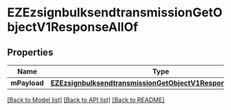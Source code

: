 # EZEzsignbulksendtransmissionGetObjectV1ResponseAllOf

## Properties
Name | Type | Description | Notes
------------ | ------------- | ------------- | -------------
**mPayload** | [**EZEzsignbulksendtransmissionGetObjectV1ResponseMPayload***](EZEzsignbulksendtransmissionGetObjectV1ResponseMPayload.md) |  | 

[[Back to Model list]](../README.md#documentation-for-models) [[Back to API list]](../README.md#documentation-for-api-endpoints) [[Back to README]](../README.md)


